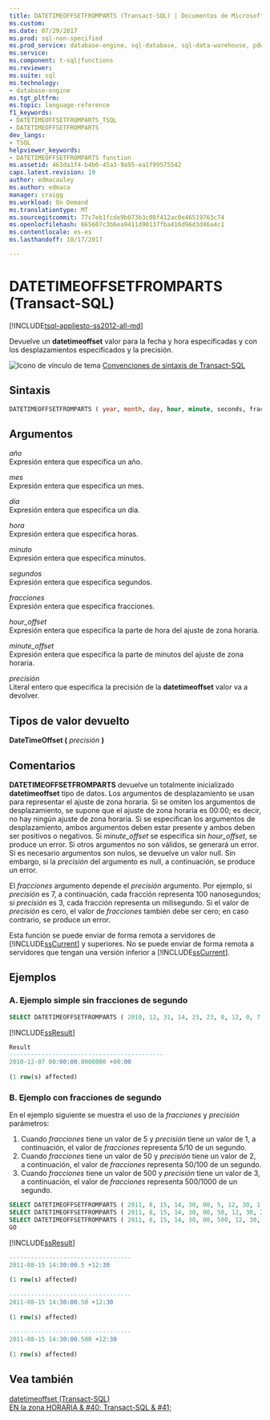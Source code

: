 ```yaml
---
title: DATETIMEOFFSETFROMPARTS (Transact-SQL) | Documentos de Microsoft
ms.custom: 
ms.date: 07/29/2017
ms.prod: sql-non-specified
ms.prod_service: database-engine, sql-database, sql-data-warehouse, pdw
ms.service: 
ms.component: t-sql|functions
ms.reviewer: 
ms.suite: sql
ms.technology:
- database-engine
ms.tgt_pltfrm: 
ms.topic: language-reference
f1_keywords:
- DATETIMEOFFSETFROMPARTS_TSQL
- DATETIMEOFFSETFROMPARTS
dev_langs:
- TSQL
helpviewer_keywords:
- DATETIMEOFFSETFROMPARTS function
ms.assetid: 463da1f4-b4b6-45a3-9a95-ea1f99575542
caps.latest.revision: 19
author: edmacauley
ms.author: edmaca
manager: craigg
ms.workload: On Demand
ms.translationtype: MT
ms.sourcegitcommit: 77c7eb1fcde9b073b3c08f412ac0e46519763c74
ms.openlocfilehash: 665607c3b6ea9411d90137fba416d96d3d46a4c1
ms.contentlocale: es-es
ms.lasthandoff: 10/17/2017

---
```

# <a name="datetimeoffsetfromparts-transact-sql"></a>DATETIMEOFFSETFROMPARTS (Transact-SQL)
[!INCLUDE[tsql-appliesto-ss2012-all-md](../../includes/tsql-appliesto-ss2012-all-md.md)]

Devuelve un **datetimeoffset** valor para la fecha y hora especificadas y con los desplazamientos especificados y la precisión.
  
![Icono de vínculo de tema](../../database-engine/configure-windows/media/topic-link.gif "Icono de vínculo de tema") [Convenciones de sintaxis de Transact-SQL](../../t-sql/language-elements/transact-sql-syntax-conventions-transact-sql.md)
  
## <a name="syntax"></a>Sintaxis  
  
```sql
DATETIMEOFFSETFROMPARTS ( year, month, day, hour, minute, seconds, fractions, hour_offset, minute_offset, precision )  
```  
  
## <a name="arguments"></a>Argumentos  
*año*  
Expresión entera que especifica un año.
  
*mes*  
Expresión entera que especifica un mes.
  
*día*  
Expresión entera que especifica un día.
  
*hora*  
Expresión entera que especifica horas.
  
*minuto*  
Expresión entera que especifica minutos.
  
*segundos*  
Expresión entera que especifica segundos.
  
*fracciones*  
Expresión entera que especifica fracciones.
  
*hour_offset*  
Expresión entera que especifica la parte de hora del ajuste de zona horaria.
  
*minute_offset*  
Expresión entera que especifica la parte de minutos del ajuste de zona horaria.
  
*precisión*  
Literal entero que especifica la precisión de la **datetimeoffset** valor va a devolver.
  
## <a name="return-types"></a>Tipos de valor devuelto
**DateTimeOffset (** *precisión* **)**
  
## <a name="remarks"></a>Comentarios  
**DATETIMEOFFSETFROMPARTS** devuelve un totalmente inicializado **datetimeoffset** tipo de datos. Los argumentos de desplazamiento se usan para representar el ajuste de zona horaria. Si se omiten los argumentos de desplazamiento, se supone que el ajuste de zona horaria es 00:00; es decir, no hay ningún ajuste de zona horaria. Si se especifican los argumentos de desplazamiento, ambos argumentos deben estar presente y ambos deben ser positivos o negativos. Si *minute_offset* se especifica sin *hour_offset*, se produce un error. Si otros argumentos no son válidos, se generará un error. Si es necesario argumentos son nulos, se devuelve un valor null. Sin embargo, si la *precisión* del argumento es null, a continuación, se produce un error.
  
El *fracciones* argumento depende el *precisión* argumento. Por ejemplo, si *precisión* es 7, a continuación, cada fracción representa 100 nanosegundos; si *precisión* es 3, cada fracción representa un milisegundo. Si el valor de *precisión* es cero, el valor de *fracciones* también debe ser cero; en caso contrario, se produce un error.
  
Esta función se puede enviar de forma remota a servidores de [!INCLUDE[ssCurrent](../../includes/sscurrent-md.md)] y superiores. No se puede enviar de forma remota a servidores que tengan una versión inferior a [!INCLUDE[ssCurrent](../../includes/sscurrent-md.md)].
  
## <a name="examples"></a>Ejemplos  
  
### <a name="a-simple-example-without-fractions-of-a-second"></a>A. Ejemplo simple sin fracciones de segundo  
  
```sql
SELECT DATETIMEOFFSETFROMPARTS ( 2010, 12, 31, 14, 23, 23, 0, 12, 0, 7 ) AS Result;  
```  
  
[!INCLUDE[ssResult](../../includes/ssresult-md.md)]
  
```sql
Result  
-------------------------------------------  
2010-12-07 00:00:00.0000000 +00:00  
  
(1 row(s) affected)  
```  
  
### <a name="b-example-with-fractions-of-a-second"></a>B. Ejemplo con fracciones de segundo  
En el ejemplo siguiente se muestra el uso de la *fracciones* y *precisión* parámetros:
1.   Cuando *fracciones* tiene un valor de 5 y *precisión* tiene un valor de 1, a continuación, el valor de *fracciones* representa 5/10 de un segundo.  
1.   Cuando *fracciones* tiene un valor de 50 y *precisión* tiene un valor de 2, a continuación, el valor de *fracciones* representa 50/100 de un segundo.  
1.   Cuando *fracciones* tiene un valor de 500 y *precisión* tiene un valor de 3, a continuación, el valor de *fracciones* representa 500/1000 de un segundo.  
  
```sql
SELECT DATETIMEOFFSETFROMPARTS ( 2011, 8, 15, 14, 30, 00, 5, 12, 30, 1 );  
SELECT DATETIMEOFFSETFROMPARTS ( 2011, 8, 15, 14, 30, 00, 50, 12, 30, 2 );  
SELECT DATETIMEOFFSETFROMPARTS ( 2011, 8, 15, 14, 30, 00, 500, 12, 30, 3 );  
GO  
```  
  
[!INCLUDE[ssResult](../../includes/ssresult-md.md)]
  
```sql
----------------------------------  
2011-08-15 14:30:00.5 +12:30  
  
(1 row(s) affected)  
  
----------------------------------  
2011-08-15 14:30:00.50 +12:30  
  
(1 row(s) affected)  
  
----------------------------------  
2011-08-15 14:30:00.500 +12:30  
  
(1 row(s) affected)  
```  
  
## <a name="see-also"></a>Vea también
[datetimeoffset &#40;Transact-SQL&#41;](../../t-sql/data-types/datetimeoffset-transact-sql.md)  
[EN la zona HORARIA & #40; Transact-SQL & #41;](../../t-sql/queries/at-time-zone-transact-sql.md)
  
  




